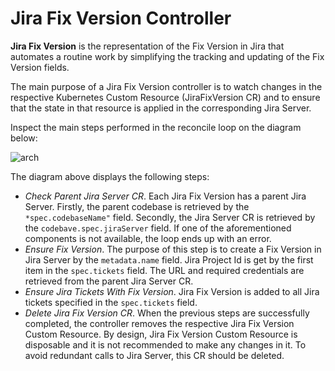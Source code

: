 # Jira Fix Version Controller

**Jira Fix Version** is the representation of the Fix Version in Jira that automates a routine work by simplifying 
the tracking and updating of the Fix Version fields.

The main purpose of a Jira Fix Version controller is to watch changes in the respective Kubernetes Custom Resource 
(JiraFixVersion CR) and to ensure that the state in that resource is applied in the corresponding Jira Server.
 
Inspect the main steps performed in the reconcile loop on the diagram below:

![arch](http://www.plantuml.com/plantuml/proxy?src=https://raw.githubusercontent.com/epmd-edp/codebase-operator/master/documentation/puml/jira_fix_version_chain.puml)

The diagram above displays the following steps:

- *Check Parent Jira Server CR*. Each Jira Fix Version has a parent Jira Server. Firstly, the parent codebase is retrieved
by the `*spec.codebaseName"` field. Secondly, the Jira Server CR is retrieved by the `codebave.spec.jiraServer` field. If one of the
aforementioned components is not available, the loop ends up with an error.
- *Ensure Fix Version*. The purpose of this step is to create a Fix Version in Jira Server by the `metadata.name` field. Jira 
Project Id is get by the first item in the `spec.tickets` field. The URL and required credentials are retrieved from the parent
Jira Server CR.
- *Ensure Jira Tickets With Fix Version*. Jira Fix Version is added to all Jira tickets specified in the `spec.tickets` field.
- *Delete Jira Fix Version CR*. When the previous steps are successfully completed, the controller removes the respective 
Jira Fix Version Custom Resource. By design, Jira Fix Version Custom Resource is disposable and it is not recommended to make any changes in it. 
To avoid redundant calls to Jira Server, this CR should be deleted.